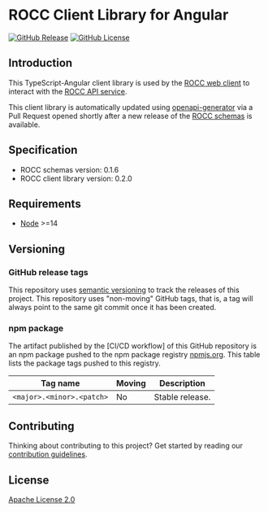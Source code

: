 # ROCC Client Library for Angular

[![GitHub Release](https://img.shields.io/github/release/Sage-Bionetworks/rocc-angular-client.svg?include_prereleases&color=94398d&labelColor=555555&logoColor=ffffff&style=for-the-badge&logo=github)](https://github.com/Sage-Bionetworks/rocc-angular-client)
[![GitHub License](https://img.shields.io/github/license/sage-bionetworks/rocc-angular-client.svg?color=94398d&labelColor=555555&logoColor=ffffff&style=for-the-badge&logo=github)](https://github.com/sage-bionetworks/rocc-angular-client)

## Introduction

This TypeScript-Angular client library is used by the [ROCC web client] to
interact with the [ROCC API service].

This client library is automatically updated using [openapi-generator] via a
Pull Request opened shortly after a new release of the [ROCC schemas] is
available.


## Specification

- ROCC schemas version: 0.1.6
- ROCC client library version: 0.2.0


## Requirements

- [Node] >=14


## Versioning

### GitHub release tags

This repository uses [semantic versioning] to track the releases of this
project. This repository uses "non-moving" GitHub tags, that is, a tag will
always point to the same git commit once it has been created.

### npm package

The artifact published by the [CI/CD workflow] of this GitHub repository is an
npm package pushed to the npm package registry [npmjs.org]. This table lists the
package tags pushed to this registry.

| Tag name                    | Moving | Description
|-----------------------------|--------|------------
| `<major>.<minor>.<patch>`   | No     | Stable release.


## Contributing

Thinking about contributing to this project? Get started by reading our
[contribution guidelines].


## License

[Apache License 2.0]

<!-- Links -->

[ROCC web client]: https://github.com/Sage-Bionetworks/rocc-app
[ROCC API service]: https://github.com/Sage-Bionetworks/rocc-service
[openapi-generator]: https://github.com/OpenAPITools/openapi-generator
[ROCC schemas]: https://github.com/Sage-Bionetworks/rocc-schemas
[Node]: https://nodejs.org/en/
[npmjs.org]: https://www.npmjs.com/
[semantic versioning]: https://semver.org/
[contribution guidelines]: .github/CONTRIBUTING.md
[Apache License 2.0]: https://github.com/Sage-Bionetworks/rocc-client-angular/blob/main/LICENSE
